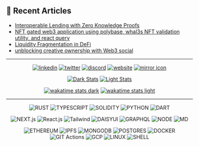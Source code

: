 
<!-- [![avatar][1.1]][1]
-->
## 📰 Recent Articles

- [Interoperable Lending with Zero Knowledge Proofs](https://mirror.xyz/anyaogu.eth/nRL9JKcUH7NJu1hD0M6jNeaU2U6o3Wkf4WHDCxp6t8k)
- [NFT gated web3 application using polybase, whal3s NFT validation utility, and react query](https://mirror.xyz/anyaogu.eth/Pf__G5CTqExqXYpbrjQcUfr6mMiJaDf1GCGMAn7TWro)
- [Liquidity Fragmentation in DeFi](https://mirror.xyz/anyaogu.eth/IKhk4L9G0egR5-88gIGXmU9pnZijsJmBf7RAPuu4i1A)
- [unblocking creative ownership with Web3 social](https://mirror.xyz/anyaogu.eth/N8-rCYjxKRw6rq-v1gaYeI_QBwCajRYZjQbjDx0KPTw)

---

<div align="center">

[![linkedin](https://img.shields.io/badge/linkedin-0A66C2?style=for-the-badge&logo=linkedin&logoColor=FFFFFF)](https://linkedin.com/in/anyaogu/)
[![twitter](https://img.shields.io/badge/-twitter-1DA1F2?style=for-the-badge&logo=twitter&logoColor=FFFFFF)](https://twitter.com/peteranyaogu/)
[![discord](https://img.shields.io/badge/-Discord-5865F2?style=for-the-badge&logo=discord&logoColor=FFFFFF)](https://discordapp.com/users/700327336507080734)
[![website](https://img.shields.io/badge/-website-4285F4?style=for-the-badge&logo=googlechrome&logoColor=FFFFFF)](https://anyaogu.eth.limo)
[![mirror icon][1.2]][2]

[![Dark Stats](https://github-readme-stats.vercel.app/api?username=peteruche21&theme=github_dark&card_width=495&hide_title=true&show_icons=true&rank_icon=github#gh-dark-mode-only)](https://github.com/peteruche21/github-readme#gh-dark-mode-only)
[![Light Stats](https://github-readme-stats.vercel.app/api?username=peteruche21&theme=github_light&card_width=495&hide_title=true&show_icons=true&rank_icon=github#gh-light-mode-only)](https://github.com/peteruche21/github-readme#gh-light-mode-only)

<!---
[![Coding Stats Dark](https://github-readme-stats.vercel.app/api/top-langs/?username=peteruche21&langs_count=5&theme=github_dark&hide_title=true&hide=html,css,scss,dart,cmake,kotlin,makefile,swift&layout=donut#gh-dark-mode-only)](https://github.com/peteruche21/github-readme#gh-dark-mode-only)
[![Coding Stats Light](https://github-readme-stats.vercel.app/api/top-langs/?username=peteruche21&langs_count=5&theme=github_light&hide_title=true&hide=html,css,scss,dart,cmake,kotlin,makefile,swift&layout=donut#gh-light-mode-only)](https://github.com/peteruche21/github-readme#gh-light-mode-only)
-->

[![wakatime stats dark](https://ximon-readme-stats.vercel.app/api/wakatime?username=peteruche21&langs_count=5&hide=json,tsconfig,javascript,html,css,scss,cmake,kotlin,makefile,swift,yaml,toml&theme=github_dark&hide_title=true&range=last_7_days#gh-dark-mode-only)](https://github.com/ximon-x/github-readme#gh-dark-mode-only)
[![wakatime stats light](https://ximon-readme-stats.vercel.app/api/wakatime?username=peteruche21&langs_count=5&hide=json,tsconfig,javascript,html,css,scss,cmake,kotlin,makefile,swift,yaml,toml&theme=github_light&hide_title=true&range=last_7_days#gh-light-mode-only)](https://github.com/ximon-x/github-readme#gh-light-mode-only)

</div>

---

<div align="center">

![RUST](https://img.shields.io/badge/Rust-363636?style=flat&logo=rust&logoColor=ffffff)
![TYPESCRIPT](https://img.shields.io/badge/Typescript-363636?style=flat&logo=typescript&logoColor=ffffff)
![SOLIDITY](https://img.shields.io/badge/Solidity-363636?style=flat&logo=solidity&logoColor=ffffff)
![PYTHON](https://img.shields.io/badge/Python-363636?style=flat&logo=python&logoColor=ffffff)
![DART](https://img.shields.io/badge/Dart-363636?style=flat&logo=dart&logoColor=ffffff)

![NEXT.js](https://img.shields.io/badge/Next.js-363636?style=flat&logo=next.js&logoColor=ffffff)
![React.js](https://img.shields.io/badge/React-363636?style=flat&logo=react&logoColor=ffffff)
![Tailwind](https://img.shields.io/badge/Tailwind-363636?style=flat&logo=tailwindcss&logoColor=ffffff)
![DAISYUI](https://img.shields.io/badge/DaisyUI-363636?style=flat&logo=daisyui&logoColor=ffffff)
![GRAPHQL](https://img.shields.io/badge/Graphql-363636?style=flat&logo=graphql&logoColor=ffffff)
![NODE](https://img.shields.io/badge/NodeJS-363636?style=flat&logo=node.js&logoColor=ffffff)
![MD](https://img.shields.io/badge/Markdown-363636?style=flat&logo=markdown&logoColor=ffffff)

![ETHEREUM](https://img.shields.io/badge/Ethereum-3C3C3D?style=flat&logo=ethereum&logoColor=ffffff)
![IPFS](https://img.shields.io/badge/IPFS-3C3C3D?style=flat&logo=ipfs&logoColor=ffffff)
![MONGODB](https://img.shields.io/badge/Mongodb-3C3C3D?style=flat&logo=mongodb&logoColor=ffffff)
![POSTGRES](https://img.shields.io/badge/Postgres-3C3C3D?style=flat&logo=postgresql&logoColor=ffffff)
![DOCKER](https://img.shields.io/badge/Docker-3C3C3D?style=flat&logo=docker&logoColor=ffffff)
![GIT Actions](https://img.shields.io/badge/CI-Github-FCC624?style=flat&logo=githubactions&logoColor=ffffff)
![GCP](https://img.shields.io/badge/cloud-GCP-FCC624?style=flat&logo=googlecloud&logoColor=ffffff)
![LINUX](https://img.shields.io/badge/OS-Arch-FCC624?style=flat&logo=linux&logoColor=ffffff)
![SHELL](https://img.shields.io/badge/shell-ZSH-FCC624?style=flat&logo=gnubash&logoColor=ffffff)

</div>

[2]: https://www.mirror.xyz/anyaogu.eth (mirror.xyz)

[1.2]: https://ik.imagekit.io/p3buruum5/readme/mirror.png?tr=w-75
